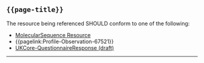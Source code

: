 ## <code>{{page-title}}</code>

The resource being referenced SHOULD conform to one of the following:

- [MolecularSequence Resource](https://hl7.org/fhir/R4/molecularsequence.html)
- {{pagelink:Profile-Observation-67521}}
- [UKCore-QuestionnaireResponse (draft)](https://simplifier.net/guide/UKCoreImplementationGuideAssetsinDevelopment/Home/ProfilesandExtensions/Profile-UKCore-QuestionnaireResponse?version=current)

---